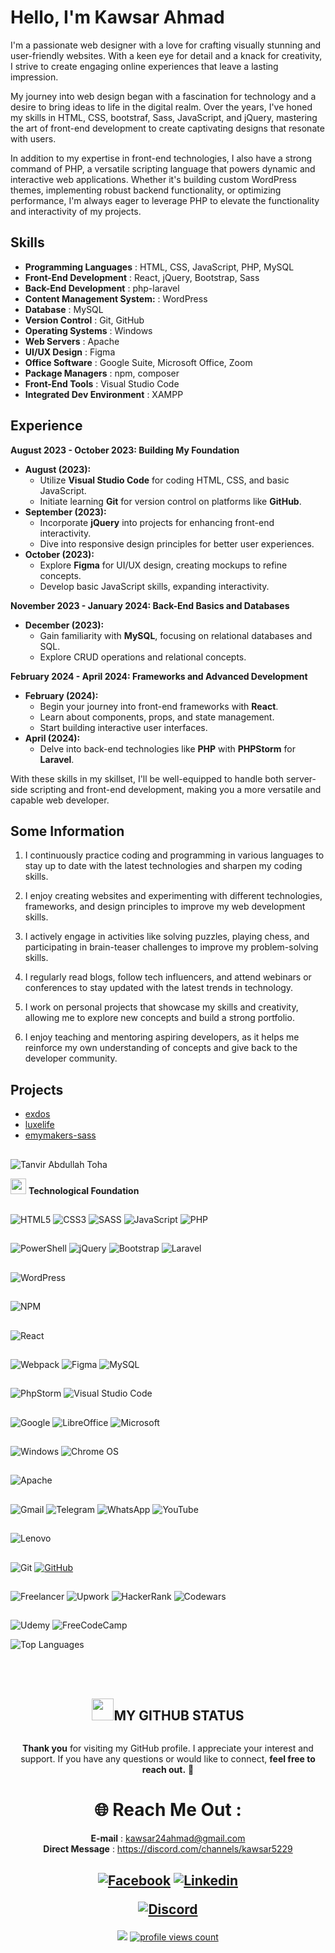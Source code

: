 # Hello, I'm Kawsar Ahmad

I'm a passionate web designer with a love for crafting visually stunning and user-friendly websites. With a keen eye for detail and a knack for creativity, I strive to create engaging online experiences that leave a lasting impression.

My journey into web design began with a fascination for technology and a desire to bring ideas to life in the digital realm. Over the years, I've honed my skills in HTML, CSS, bootstraf, Sass, JavaScript, and jQuery, mastering the art of front-end development to create captivating designs that resonate with users.

In addition to my expertise in front-end technologies, I also have a strong command of PHP, a versatile scripting language that powers dynamic and interactive web applications. Whether it's building custom WordPress themes, implementing robust backend functionality, or optimizing performance, I'm always eager to leverage PHP to elevate the functionality and interactivity of my projects.

## Skills
- **Programming Languages**        : HTML, CSS, JavaScript, PHP, MySQL
- **Front-End Development**        : React, jQuery, Bootstrap, Sass
- **Back-End Development**         : php-laravel
- **Content Management System:**   : WordPress
- **Database**                     : MySQL
- **Version Control**              : Git, GitHub
- **Operating Systems**            : Windows
- **Web Servers**                  : Apache
- **UI/UX Design**                 : Figma
- **Office Software**              : Google Suite, Microsoft Office,  Zoom
- **Package Managers**             : npm, composer
- **Front-End Tools**              : Visual Studio Code
- **Integrated Dev Environment**   : XAMPP

## Experience

**August 2023 - October 2023: Building My Foundation**
- **August (2023):**
  - Utilize **Visual Studio Code** for coding HTML, CSS, and basic JavaScript.
  - Initiate learning **Git** for version control on platforms like **GitHub**.
- **September (2023):**
  - Incorporate **jQuery** into projects for enhancing front-end interactivity.
  - Dive into responsive design principles for better user experiences.
- **October (2023):**
  - Explore **Figma** for UI/UX design, creating mockups to refine concepts.
  - Develop basic JavaScript skills, expanding interactivity.

**November 2023 - January 2024: Back-End Basics and Databases**
- **December (2023):**
  - Gain familiarity with **MySQL**, focusing on relational databases and SQL.
  - Explore CRUD operations and relational concepts.

**February 2024 - April 2024: Frameworks and Advanced Development**
- **February (2024):**
  - Begin your journey into front-end frameworks with **React**.
  - Learn about components, props, and state management.
  - Start building interactive user interfaces.
- **April (2024):**
  - Delve into back-end technologies like **PHP** with **PHPStorm** for **Laravel**.

With these skills in my skillset, I'll be well-equipped to handle both server-side scripting and front-end development, making you a more versatile and capable web developer.

## Some Information

1. I continuously practice coding and programming in various languages to stay up to date with the latest technologies and sharpen my coding skills.

2. I enjoy creating websites and experimenting with different technologies, frameworks, and design principles to improve my web development skills.

3. I actively engage in activities like solving puzzles, playing chess, and participating in brain-teaser challenges to improve my problem-solving skills.

4. I regularly read blogs, follow tech influencers, and attend webinars or conferences to stay updated with the latest trends in technology.

5. I work on personal projects that showcase my skills and creativity, allowing me to explore new concepts and build a strong portfolio.

6. I enjoy teaching and mentoring aspiring developers, as it helps me reinforce my own understanding of concepts and give back to the developer community.

## Projects
- <a href="https://kawsar24ahmad.github.io/exdos/">exdos</a>
- <a href="https://kawsar24ahmad.github.io/luxelife/">luxelife</a>
- <a href="https://kawsar24ahmad.github.io/emymakers-sass/">emymakers-sass</a>


##
![Tanvir Abdullah Toha](https://github.com/TohaTanvir/TohaTanvir/raw/main/Tanvir%20Abdullah%20toha%20(1).jpg)

<img src="https://media2.giphy.com/media/QssGEmpkyEOhBCb7e1/giphy.gif?cid=ecf05e47a0n3gi1bfqntqmob8g9aid1oyj2wr3ds3mg700bl&rid=giphy.gif" width ="25">
<b> Technological Foundation</b>

##
![HTML5](https://img.shields.io/badge/html5-%23E34F26.svg?style=for-the-badge&logo=html5&logoColor=white)
![CSS3](https://img.shields.io/badge/css3-%231572B6.svg?style=for-the-badge&logo=css3&logoColor=white) 
![SASS](https://img.shields.io/badge/SASS-hotpink.svg?style=for-the-badge&logo=SASS&logoColor=white)
![JavaScript](https://img.shields.io/badge/javascript-%23323330.svg?style=for-the-badge&logo=javascript&logoColor=%23F7DF1E)
![PHP](https://img.shields.io/badge/php-%23777BB4.svg?style=for-the-badge&logo=php&logoColor=white)

##
![PowerShell](https://img.shields.io/badge/PowerShell-%235391FE.svg?style=for-the-badge&logo=powershell&logoColor=white)
![jQuery](https://img.shields.io/badge/jquery-%230769AD.svg?style=for-the-badge&logo=jquery&logoColor=white)
![Bootstrap](https://img.shields.io/badge/bootstrap-%238511FA.svg?style=for-the-badge&logo=bootstrap&logoColor=white)
![Laravel](https://img.shields.io/badge/laravel-%23FF2D20.svg?style=for-the-badge&logo=laravel&logoColor=white)
##
![WordPress](https://img.shields.io/badge/WordPress-%23117AC9.svg?style=for-the-badge&logo=WordPress&logoColor=white)
##
![NPM](https://img.shields.io/badge/NPM-%23CB3837.svg?style=for-the-badge&logo=npm&logoColor=white)
##
![React](https://img.shields.io/badge/react-%2320232a.svg?style=for-the-badge&logo=react&logoColor=%2361DAFB) 
##
![Webpack](https://img.shields.io/badge/webpack-%238DD6F9.svg?style=for-the-badge&logo=webpack&logoColor=black)
![Figma](https://img.shields.io/badge/figma-%23F24E1E.svg?style=for-the-badge&logo=figma&logoColor=white)
![MySQL](https://img.shields.io/badge/mysql-%2300f.svg?style=for-the-badge&logo=mysql&logoColor=white)
##
![PhpStorm](https://img.shields.io/badge/phpstorm-143?style=for-the-badge&logo=phpstorm&logoColor=black&color=black&labelColor=darkorchid)
![Visual Studio Code](https://img.shields.io/badge/Visual%20Studio%20Code-0078d7.svg?style=for-the-badge&logo=visual-studio-code&logoColor=white)
##
![Google](https://img.shields.io/badge/google-4285F4?style=for-the-badge&logo=google&logoColor=white)
![LibreOffice](https://img.shields.io/badge/LibreOffice-%2318A303?style=for-the-badge&logo=LibreOffice&logoColor=white)
![Microsoft](https://img.shields.io/badge/Microsoft-0078D4?style=for-the-badge&logo=microsoft&logoColor=white)
##
![Windows](https://img.shields.io/badge/Windows-0078D6?style=for-the-badge&logo=windows&logoColor=white)
![Chrome OS](https://img.shields.io/badge/chrome%20os-3d89fc?style=for-the-badge&logo=google%20chrome&logoColor=white)
##
![Apache](https://img.shields.io/badge/apache-%23D42029.svg?style=for-the-badge&logo=apache&logoColor=white)
##
![Gmail](https://img.shields.io/badge/Gmail-D14836?style=for-the-badge&logo=gmail&logoColor=white)
![Telegram](https://img.shields.io/badge/Telegram-2CA5E0?style=for-the-badge&logo=telegram&logoColor=white)
![WhatsApp](https://img.shields.io/badge/WhatsApp-25D366?style=for-the-badge&logo=whatsapp&logoColor=white)
![YouTube](https://img.shields.io/badge/YouTube-%23FF0000.svg?style=for-the-badge&logo=YouTube&logoColor=white)
##
![Lenovo](https://img.shields.io/badge/lenovo-E2231A?style=for-the-badge&logo=lenovo&logoColor=white)
##
![Git](https://img.shields.io/badge/git-%23F05033.svg?style=for-the-badge&logo=git&logoColor=white)
[![GitHub](https://img.shields.io/badge/github-%23121011.svg?style=for-the-badge&logo=github&logoColor=white)](https://github.com/TohaTanvir)

##
![Freelancer](https://img.shields.io/badge/Freelancer-29B2FE?style=for-the-badge&logo=Freelancer&logoColor=white)
![Upwork](https://img.shields.io/badge/UpWork-6FDA44?style=for-the-badge&logo=Upwork&logoColor=white)
![HackerRank](https://img.shields.io/badge/-Hackerrank-2EC866?style=for-the-badge&logo=HackerRank&logoColor=white)
![Codewars](https://img.shields.io/badge/Codewars-B1361E?style=for-the-badge&logo=codewars&logoColor=grey)

##
![Udemy](https://img.shields.io/badge/Udemy-A435F0?style=for-the-badge&logo=Udemy&logoColor=white)
![FreeCodeCamp](https://img.shields.io/badge/Freecodecamp-%23123.svg?&style=for-the-badge&logo=freecodecamp&logoColor=green)
</p>
<div></div>



<img src="https://github-readme-stats.vercel.app/api/top-langs/?username=kawsar24ahmad&langs_count=10&title_color=a855f7&text_color=ffffff&icon_color=ffffff&bg_color=312e81&hide_border=true&locale=en&custom_title=Top%20%Languages" alt="Top Languages" /></a>
</p>

<br> <br>

<h2 align="center"> <img src="https://media.giphy.com/media/iY8CRBdQXODJSCERIr/giphy.gif" width="35">MY GITHUB STATUS</h2>

<p align="center">
  

</p>
</div>

</p>
<div align="center">
<img src='https://svgshare.com/i/tFo.svg' title='' />

**Thank you** for visiting my GitHub profile.
I appreciate your interest and support.
If you have any questions or would like to connect, **feel free to reach out.** 🥰

<h1 align="center">🌐 Reach Me Out :</h2>

**E-mail**             : kawsar24ahmad@gmail.com <br>
**Direct Message**     : https://discord.com/channels/kawsar5229

<h2 align="center"> 
    
[![Facebook](https://img.shields.io/badge/Facebook-%231877F2.svg?logo=Facebook&logoColor=white)](https://www.facebook.com/mdkawsar.ahmeed)
[![Linkedin](https://img.shields.io/badge/Linkedin-%231877F2.svg?logo=Linkedin&logoColor=white)](https://linkedin.com/in/kawsar-ahmad-aa5b57310)

[![Discord](https://img.shields.io/badge/Discord-%235865F2.svg?style=for-the-badge&logo=discord&logoColor=white)](https://discord.com/channels/@kawsar5229)
</h2>
</div>

<div align="center">  
<img src="https://img.shields.io/github/followers/kawsar24ahmdad?logo=github&style=for-the-badge&color=ffffff&labelColor=312e81" /></a>
<a href="https://github.com/kawsar24ahmad">
    <img src="https://komarev.com/ghpvc/?username=kawsar24ahmad" alt = "profile views count" />
</a>
</div>


